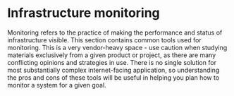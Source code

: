 # Infrastructure monitoring
Monitoring refers to the practice of making the performance and status of infrastructure visible.  This section contains common tools used for monitoring.
This is a very vendor-heavy space - use caution when studying materials exclusively from a given product or project, as there are many conflicting opinions and strategies in use.  There is no single solution for most substantially complex internet-facing application, so understanding the pros and cons of these tools will be useful in helping you plan how to monitor a system for a given goal.
